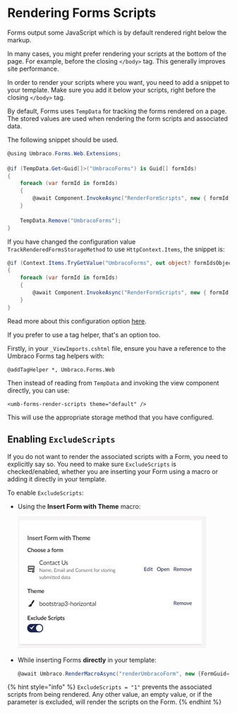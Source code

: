 # Rendering Forms Scripts

Forms output some JavaScript which is by default rendered right below the markup.

In many cases, you might prefer rendering your scripts at the bottom of the page. For example, before the closing `</body>` tag. This generally improves site performance.

In order to render your scripts where you want, you need to add a snippet to your template. Make sure you add it below your scripts, right before the closing `</body>` tag.

By default, Forms uses `TempData` for tracking the forms rendered on a page. The stored values are used when rendering the form scripts and associated data.

The following snippet should be used.

```csharp
@using Umbraco.Forms.Web.Extensions;

@if (TempData.Get<Guid[]>("UmbracoForms") is Guid[] formIds)
{
    foreach (var formId in formIds)
    {
        @await Component.InvokeAsync("RenderFormScripts", new { formId, theme = "default" })
    }

    TempData.Remove("UmbracoForms");
}
```

If you have changed the configuration value `TrackRenderedFormsStorageMethod` to use `HttpContext.Items`, the snippet is:

```csharp
@if (Context.Items.TryGetValue("UmbracoForms", out object? formIdsObject) && formIdsObject is IEnumerable<Guid> formIds)
{
    foreach (var formId in formIds)
    {
        @await Component.InvokeAsync("RenderFormScripts", new { formId, theme = "default" })
    }
}
```

Read more about this configuration option [here](./configuration/README.md#TrackRenderedFormsStorageMethod).

If you prefer to use a tag helper, that's an option too.

Firstly, in your `_ViewImports.cshtml` file, ensure you have a reference to the Umbraco Forms tag helpers with:

```cshtml
@addTagHelper *, Umbraco.Forms.Web
```

Then instead of reading from `TempData` and invoking the view component directly, you can use:

```cshtml
<umb-forms-render-scripts theme="default" />
```

This will use the appropriate storage method that you have configured.

## Enabling `ExcludeScripts`

If you do not want to render the associated scripts with a Form, you need to explicitly say so. You need to make sure `ExcludeScripts` is checked/enabled, whether you are inserting your Form using a macro or adding it directly in your template.

To enable `ExcludeScripts`:

*   Using the **Insert Form with Theme** macro:

    ![Exclude scripts](images/exclude-scripts-v9.png)
*   While inserting Forms **directly** in your template:

    ```csharp
    @await Umbraco.RenderMacroAsync("renderUmbracoForm", new {FormGuid="6c3f053c-1774-43fa-ad95-710a01d9cd12", FormTheme="bootstrap3-horizontal", ExcludeScripts="1"})
    ```

{% hint style="info" %}
`ExcludeScripts = "1"` prevents the associated scripts from being rendered. Any other value, an empty value, or if the parameter is excluded, will render the scripts on the Form.
{% endhint %}
